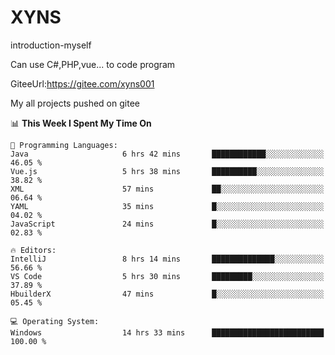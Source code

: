 # XYNS
introduction-myself

Can use C#,PHP,vue... to code program

GiteeUrl:https://gitee.com/xyns001

My all projects pushed on gitee

<!--START_SECTION:waka-->
📊 **This Week I Spent My Time On** 

```text
💬 Programming Languages: 
Java                     6 hrs 42 mins       ████████████░░░░░░░░░░░░░   46.05 % 
Vue.js                   5 hrs 38 mins       ██████████░░░░░░░░░░░░░░░   38.82 % 
XML                      57 mins             ██░░░░░░░░░░░░░░░░░░░░░░░   06.64 % 
YAML                     35 mins             █░░░░░░░░░░░░░░░░░░░░░░░░   04.02 % 
JavaScript               24 mins             █░░░░░░░░░░░░░░░░░░░░░░░░   02.83 % 

🔥 Editors: 
IntelliJ                 8 hrs 14 mins       ██████████████░░░░░░░░░░░   56.66 % 
VS Code                  5 hrs 30 mins       █████████░░░░░░░░░░░░░░░░   37.89 % 
HbuilderX                47 mins             █░░░░░░░░░░░░░░░░░░░░░░░░   05.45 % 

💻 Operating System: 
Windows                  14 hrs 33 mins      █████████████████████████   100.00 % 
```


<!--END_SECTION:waka-->
